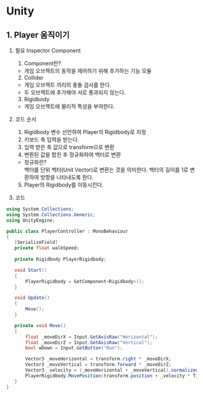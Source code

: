 # Unity
## 1. Player 움직이기
1. 필요 Inspector Component
   1. Component란?
   - 게임 오브젝트의 동작을 제어하기 위해 추가하는 기능 모듈
   2. Collider
   - 게임 오브젝트 끼리의 충돌 검사를 한다.
   - 두 오브젝트에 추가해야 서로 통과되지 않는다.
   3. Rigidbody
   - 게임 오브젝트에 물리적 특성을 부여한다.

2. 코드 순서
   1. Rigidbody 변수 선언하여 Player의 Rigidbody로 지정
   2. 키보드 축 입력을 받는다.
   3. 입력 받은 축 값으로 transform으로 변환 
   4. 변환된 값을 합친 후 정규화하여 백터로 변환
     - 정규화란?<br>
     백터를 단위 백터(Unit Vector)로 변환는 것을 의미한다. 백터의 길이를 1로 변환하여 방향을 나타내도록 한다.
   5. Player의 Rigidbody를 이동시킨다.

3. 코드
 ```cs
using System.Collections;
using System.Collections.Generic;
using UnityEngine;

public class PlayerController : MonoBehaviour
{
    [SerializeField]
    private float walkSpeed;
    
    private Rigidbody PlayerRigidbody;

    void Start()
    {
        PlayerRigidbody = GetComponent<Rigidbody>();
    }

    void Update()
    {
        Move();
    }

    private void Move()
    {
        float _moveDirX = Input.GetAxisRaw("Horizontal");
        float _moveDirZ = Input.GetAxisRaw("Vertical");
        bool wDown = Input.GetButton("Run");

        Vector3 _moveHorizontal = transform.right * _moveDirX;
        Vector3 _moveVertical = transform.forward * _moveDirZ;
        Vector3 _velocity = (_moveHorizontal + _moveVertical).normalized * walkSpeed;
        PlayerRigidbody.MovePosition(transform.position + _velocity * Time.deltaTime);
    }
}
 ```
